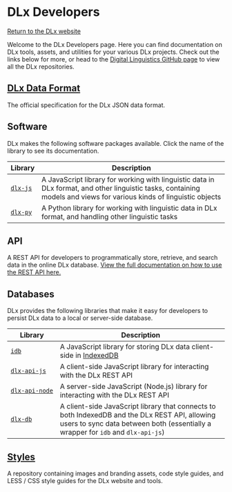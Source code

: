 # DLx Developers
[Return to the DLx website](https://digitallinguistics.io/)

Welcome to the DLx Developers page. Here you can find documentation on DLx tools, assets, and utilities for your various DLx projects. Check out the links below for more, or head to the [Digital Linguistics GitHub page](https://github.com/digitallinguistics) to view all the DLx repositories.

## [DLx Data Format][8]
The official specification for the DLx JSON data format.

## Software
DLx makes the following software packages available. Click the name of the library to see its documentation.

Library       | Description
------------- | -----------
[`dlx‑js`][1] | A JavaScript library for working with linguistic data in DLx format, and other linguistic tasks, containing models and views for various kinds of linguistic objects
[`dlx-py`][2] | A Python library for working with linguistic data in DLx format, and handling other linguistic tasks

## API
A REST API for developers to programmatically store, retrieve, and search data in the online DLx database. [View the full documentation on how to use the REST API here.][7]

## Databases
DLx provides the following libraries that make it easy for developers to persist DLx data to a local or server-side database.

Library             | Description
------------------- | -----------
[`idb`][2]      | A JavaScript library for storing DLx data client-side in [IndexedDB][3]
[`dlx‑api‑js`][4]   | A client-side JavaScript library for interacting with the DLx REST API
[`dlx‑api‑node`][5] | A server-side JavaScript (Node.js) library for interacting with the DLx REST API
[`dlx-db`][6]       | A client-side JavaScript library that connects to both IndexedDB and the DLx REST API, allowing users to sync data between both (essentially a wrapper for `idb` and `dlx-api-js`)

## [Styles][9]
A repository containing images and branding assets, code style guides, and LESS / CSS style guides for the DLx website and tools.

[1]:  http://developer.digitallinguistics.io/dlx-js
[2]:  http://developer.digitallinguistics.io/idb
[3]:  http://developer.mozilla.org/en-US/docs/Web/API/IndexedDB_API
[4]:  http://developer.digitallinguistics.io/dlx-api-js
[5]:  http://developer.digitallinguistics.io/dlx-api-node
[6]:  http://developer.digitallinguistics.io/dlx-db
[7]:  http://developer.digitallinguistics.io/api
[8]:  http://developer.digitallinguistics.io/spec
[9]:  http://developer.digitallinguistics.io/styles
